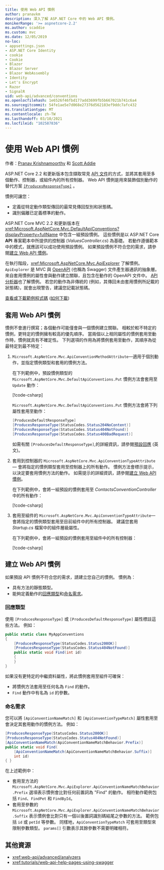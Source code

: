 ```yaml
---
title: 使用 Web API 慣例
author: pranavkm
description: 深入了解 ASP.NET Core 中的 Web API 慣例。
monikerRange: '>= aspnetcore-2.2'
ms.author: scaddie
ms.custom: mvc
ms.date: 12/05/2019
no-loc:
- appsettings.json
- ASP.NET Core Identity
- cookie
- Cookie
- Blazor
- Blazor Server
- Blazor WebAssembly
- Identity
- Let's Encrypt
- Razor
- SignalR
uid: web-api/advanced/conventions
ms.openlocfilehash: 1e6526f46fbd177add3699fb5b667021b741c6a4
ms.sourcegitcommit: 54fe1ae5e7d068e27376d562183ef9ddc7afc432
ms.translationtype: MT
ms.contentlocale: zh-TW
ms.lasthandoff: 03/10/2021
ms.locfileid: "102587836"
---
```

# <a name="use-web-api-conventions"></a>使用 Web API 慣例

作者：[Pranav Krishnamoorthy](https://github.com/pranavkm) 和 [Scott Addie](https://github.com/scottaddie)

ASP.NET Core 2.2 和更新版本包含擷取常見 [API 文件](xref:tutorials/web-api-help-pages-using-swagger)的方式，並將其套用至多個動作、控制器，或組件內的所有控制器。 Web API 慣例是用來裝飾個別動作的替代方案 [`[ProducesResponseType]`](xref:Microsoft.AspNetCore.Mvc.ProducesResponseTypeAttribute) 。

慣例可讓您：

* 定義從特定動作類型傳回的最常見傳回型別和狀態碼。
* 識別偏離已定義標準的動作。

ASP.NET Core MVC 2.2 和更新版本在 <xref:Microsoft.AspNetCore.Mvc.DefaultApiConventions?displayProperty=fullName> 中包含一組預設慣例。 這些慣例是以 ASP.NET Core **API** 專案範本中所提供的控制器 (*ValuesController.cs*) 為基礎。 若動作遵循範本中的模式，就應該可以成功使用預設慣例。 如果預設慣例不符合您的需求，請參閱[建立 Web API 慣例](#create-web-api-conventions)。

在執行階段，<xref:Microsoft.AspNetCore.Mvc.ApiExplorer> 了解慣例。 `ApiExplorer` 是 MVC 與 [OpenAPI](https://www.openapis.org/) (也稱為 Swagger) 文件產生器通訊的抽象層。 來自套用慣例的屬性會與動作建立關聯，且包含在動作的 OpenAPI 文件中。 [API 分析器](xref:web-api/advanced/analyzers)也了解慣例。 若您的動作為非傳統的 (例如，其傳回未由套用慣例所記載的狀態碼)，就會出現警告，建議您記載狀態碼。

[查看或下載範例程式碼](https://github.com/dotnet/AspNetCore.Docs/tree/main/aspnetcore/web-api/advanced/conventions/sample) ([如何下載](xref:index#how-to-download-a-sample)) 

## <a name="apply-web-api-conventions"></a>套用 Web API 慣例

慣例不會進行撰寫；各個動作可能僅會與一個慣例建立關聯。 相較於較不特定的慣例，更特定的慣例擁有較高的優先順序。 當兩個以上相同屬性的慣例套用至動作時，慣例就具有不確定性。 下列選項的作用為將慣例套用至動作，其順序為從最特定到最不特定：

1. `Microsoft.AspNetCore.Mvc.ApiConventionMethodAttribute`&mdash;適用于個別動作，並指定慣例類型和套用的慣例方法。

    在下列範例中，預設慣例類型的 `Microsoft.AspNetCore.Mvc.DefaultApiConventions.Put` 慣例方法會套用至 `Update` 動作：

    [!code-csharp[](conventions/sample/Controllers/ContactsConventionController.cs?name=snippet_ApiConventionMethod&highlight=3)]

    `Microsoft.AspNetCore.Mvc.DefaultApiConventions.Put` 慣例方法會將下列屬性套用至動作：

    ```csharp
    [ProducesDefaultResponseType]
    [ProducesResponseType(StatusCodes.Status204NoContent)]
    [ProducesResponseType(StatusCodes.Status404NotFound)]
    [ProducesResponseType(StatusCodes.Status400BadRequest)]
    ```

    如需有關 `[ProducesDefaultResponseType]`,的詳細資訊，請參閱[預設回應](https://swagger.io/docs/specification/describing-responses/#default) \(英文\)。

1. 套用到控制器的 `Microsoft.AspNetCore.Mvc.ApiConventionTypeAttribute`&mdash; 會將指定的慣例類型套用至控制器上的所有動作。 慣例方法會標示提示，以決定要套用慣例方法的動作。 如需提示的詳細資訊，請參閱[建立 Web API 慣例](#create-web-api-conventions)。

    在下列範例中，會將一組預設的慣例套用至 *ContactsConventionController* 中的所有動作：

    [!code-csharp[](conventions/sample/Controllers/ContactsConventionController.cs?name=snippet_ApiConventionTypeAttribute&highlight=2)]

1. 套用至組件的 `Microsoft.AspNetCore.Mvc.ApiConventionTypeAttribute`&mdash; 會將指定的慣例類型套用至目前組件中的所有控制器。 建議您套用 *Startup.cs* 檔案中的組件層級屬性。

    在下列範例中，會將一組預設的慣例套用至組件中的所有控制器：

    [!code-csharp[](conventions/sample/Startup.cs?name=snippet_ApiConventionTypeAttribute&highlight=1)]

## <a name="create-web-api-conventions"></a>建立 Web API 慣例

如果預設 API 慣例不符合您的需求，請建立您自己的慣例。 慣例為：

* 具有方法的靜態類型。
* 能夠定義動作的[回應類型](#response-types)和[命名需求](#naming-requirements)。

### <a name="response-types"></a>回應類型

使用 `[ProducesResponseType]` 或 `[ProducesDefaultResponseType]` 屬性標註這些方法。 例如：

```csharp
public static class MyAppConventions
{
    [ProducesResponseType(StatusCodes.Status200OK)]
    [ProducesResponseType(StatusCodes.Status404NotFound)]
    public static void Find(int id)
    {
    }
}
```

如果沒有更特定的中繼資料屬性，將此慣例套用至組件可確保：

* 將慣例方法套用至任何名為 `Find` 的動作。
* `Find` 動作中有名為 `id` 的參數。

### <a name="naming-requirements"></a>命名需求

您可以將 `[ApiConventionNameMatch]` 和 `[ApiConventionTypeMatch]` 屬性套用至會決定其套用動作的慣例方法。 例如：

```csharp
[ProducesResponseType(StatusCodes.Status200OK)]
[ProducesResponseType(StatusCodes.Status404NotFound)]
[ApiConventionNameMatch(ApiConventionNameMatchBehavior.Prefix)]
public static void Find(
    [ApiConventionNameMatch(ApiConventionNameMatchBehavior.Suffix)]
    int id)
{ }
```

在上述範例中：

* 套用至方法的 `Microsoft.AspNetCore.Mvc.ApiExplorer.ApiConventionNameMatchBehavior.Prefix` 選項表示慣例會比對任何前置詞為 "Find" 的動作。 相符動作範例包括 `Find`、`FindPet` 和 `FindById`。
* 套用至參數的 `Microsoft.AspNetCore.Mvc.ApiExplorer.ApiConventionNameMatchBehavior.Suffix` 表示慣例會比對只有一個以後置詞識別碼結尾之參數的方法。 範例包括 `id` 或 `petId` 等參數。 同樣地，`ApiConventionTypeMatch` 可套用至類型來限制參數類型。 `params[]` 引數表示其餘參數不需要明確相符。

## <a name="additional-resources"></a>其他資源

* <xref:web-api/advanced/analyzers>
* <xref:tutorials/web-api-help-pages-using-swagger>
